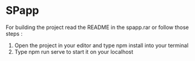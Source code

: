 # SPapp

For building the project read the README in the spapp.rar or follow those steps :

1. Open the project in your editor and type npm install into your terminal 
2. Type npm run serve to start it on your localhost
